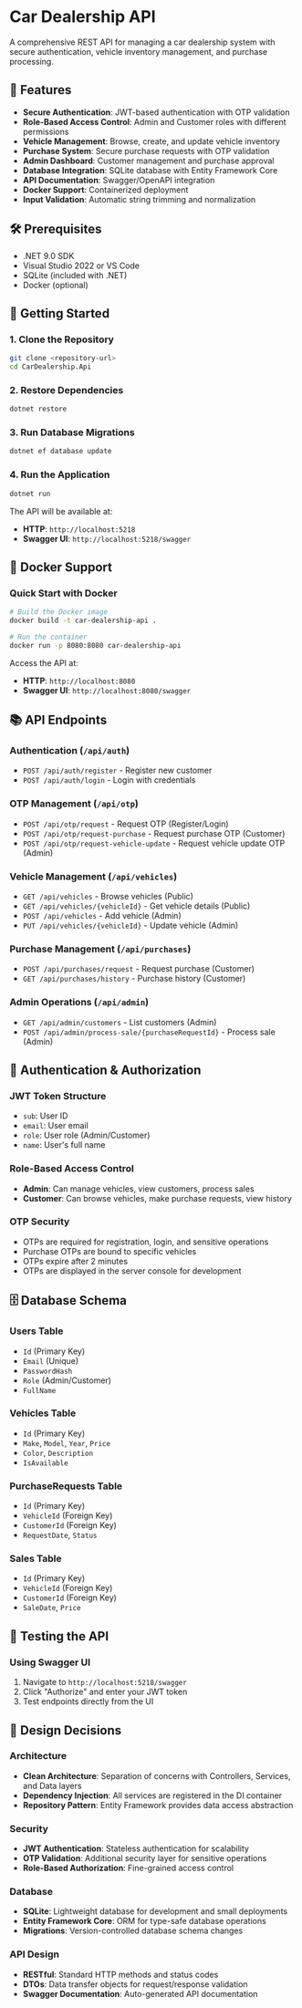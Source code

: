 # Car Dealership API

A comprehensive REST API for managing a car dealership system with secure authentication, vehicle inventory management, and purchase processing.

## 🚀 Features

- **Secure Authentication**: JWT-based authentication with OTP validation
- **Role-Based Access Control**: Admin and Customer roles with different permissions
- **Vehicle Management**: Browse, create, and update vehicle inventory
- **Purchase System**: Secure purchase requests with OTP validation
- **Admin Dashboard**: Customer management and purchase approval
- **Database Integration**: SQLite database with Entity Framework Core
- **API Documentation**: Swagger/OpenAPI integration
- **Docker Support**: Containerized deployment
- **Input Validation**: Automatic string trimming and normalization

## 🛠️ Prerequisites

- .NET 9.0 SDK
- Visual Studio 2022 or VS Code
- SQLite (included with .NET)
- Docker (optional)

## 🚀 Getting Started

### 1. Clone the Repository

```bash
git clone <repository-url>
cd CarDealership.Api
```

### 2. Restore Dependencies

```bash
dotnet restore
```

### 3. Run Database Migrations

```bash
dotnet ef database update
```

### 4. Run the Application

```bash
dotnet run
```

The API will be available at:

- **HTTP**: `http://localhost:5218`
- **Swagger UI**: `http://localhost:5218/swagger`

## 🐳 Docker Support

### Quick Start with Docker

```bash
# Build the Docker image
docker build -t car-dealership-api .

# Run the container
docker run -p 8080:8080 car-dealership-api
```

Access the API at:

- **HTTP**: `http://localhost:8080`
- **Swagger UI**: `http://localhost:8080/swagger`

## 📚 API Endpoints

### Authentication (`/api/auth`)

- `POST /api/auth/register` - Register new customer
- `POST /api/auth/login` - Login with credentials

### OTP Management (`/api/otp`)

- `POST /api/otp/request` - Request OTP (Register/Login)
- `POST /api/otp/request-purchase` - Request purchase OTP (Customer)
- `POST /api/otp/request-vehicle-update` - Request vehicle update OTP (Admin)

### Vehicle Management (`/api/vehicles`)

- `GET /api/vehicles` - Browse vehicles (Public)
- `GET /api/vehicles/{vehicleId}` - Get vehicle details (Public)
- `POST /api/vehicles` - Add vehicle (Admin)
- `PUT /api/vehicles/{vehicleId}` - Update vehicle (Admin)

### Purchase Management (`/api/purchases`)

- `POST /api/purchases/request` - Request purchase (Customer)
- `GET /api/purchases/history` - Purchase history (Customer)

### Admin Operations (`/api/admin`)

- `GET /api/admin/customers` - List customers (Admin)
- `POST /api/admin/process-sale/{purchaseRequestId}` - Process sale (Admin)

## 🔐 Authentication & Authorization

### JWT Token Structure

- `sub`: User ID
- `email`: User email
- `role`: User role (Admin/Customer)
- `name`: User's full name

### Role-Based Access Control

- **Admin**: Can manage vehicles, view customers, process sales
- **Customer**: Can browse vehicles, make purchase requests, view history

### OTP Security

- OTPs are required for registration, login, and sensitive operations
- Purchase OTPs are bound to specific vehicles
- OTPs expire after 2 minutes
- OTPs are displayed in the server console for development

## 🗄️ Database Schema

### Users Table

- `Id` (Primary Key)
- `Email` (Unique)
- `PasswordHash`
- `Role` (Admin/Customer)
- `FullName`

### Vehicles Table

- `Id` (Primary Key)
- `Make`, `Model`, `Year`, `Price`
- `Color`, `Description`
- `IsAvailable`

### PurchaseRequests Table

- `Id` (Primary Key)
- `VehicleId` (Foreign Key)
- `CustomerId` (Foreign Key)
- `RequestDate`, `Status`

### Sales Table

- `Id` (Primary Key)
- `VehicleId` (Foreign Key)
- `CustomerId` (Foreign Key)
- `SaleDate`, `Price`

## 🧪 Testing the API

### Using Swagger UI

1. Navigate to `http://localhost:5218/swagger`
2. Click "Authorize" and enter your JWT token
3. Test endpoints directly from the UI

## 🎯 Design Decisions

### Architecture

- **Clean Architecture**: Separation of concerns with Controllers, Services, and Data layers
- **Dependency Injection**: All services are registered in the DI container
- **Repository Pattern**: Entity Framework provides data access abstraction

### Security

- **JWT Authentication**: Stateless authentication for scalability
- **OTP Validation**: Additional security layer for sensitive operations
- **Role-Based Authorization**: Fine-grained access control

### Database

- **SQLite**: Lightweight database for development and small deployments
- **Entity Framework Core**: ORM for type-safe database operations
- **Migrations**: Version-controlled database schema changes

### API Design

- **RESTful**: Standard HTTP methods and status codes
- **DTOs**: Data transfer objects for request/response validation
- **Swagger Documentation**: Auto-generated API documentation

